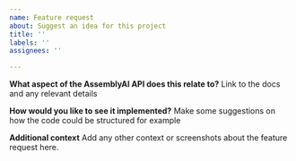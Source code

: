 ```yaml
---
name: Feature request
about: Suggest an idea for this project
title: ''
labels: ''
assignees: ''

---
```


**What aspect of the AssemblyAI API does this relate to?**
Link to the docs and any relevant details

**How would you like to see it implemented?**
Make some suggestions on how the code could be structured for example

**Additional context**
Add any other context or screenshots about the feature request here.
